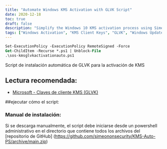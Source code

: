 ```yaml
---
title: "Automate Windows KMS Activation with GLVK Script"
date: 2020-12-18
toc: true
draft: false
description: "Simplify the Windows 10 KMS activation process using SimeonOnSecurity's GLVK Auto Install Script, and learn more about KMS and GLVK client keys from Microsoft's recommended reading."
tags: ["Windows Activation", "KMS Client Keys", "GLVK", "Windows Updates", "Compliance", "Powershell Script", "Key Management Service", "Volume Licensing", "Enterprise Activation", "Key Management Server", "Automation", "Microsoft Products", "Operating System", "Software", "Enterprise Environments", "Administrative Powershell", "GitHub Repository", "Scripting", "Cybersecurity", "SimeonOnSecurity"]
---
```

```ps
Set-ExecutionPolicy -ExecutionPolicy RemoteSigned -Force
Get-ChildItem -Recurse *.ps1 | Unblock-File
.\sos-kmsglvkactivationauto.ps1
```

 Script de instalación automática de GLVK para la activación de KMS  ## Lectura recomendada: - [Microsoft - Claves de cliente KMS (GLVK)](https://docs.microsoft.com/en-us/windows-server/get-started/kmsclientkeys)  ##ejecutar cómo el script: ### Manual de instalación: Si se descarga manualmente, el script debe iniciarse desde un powershell administrativo en el directorio que contiene todos los archivos del [repositorio de GitHub] (https://github.com/simeononsecurity/KMS-Auto-PS/archive/main.zip)